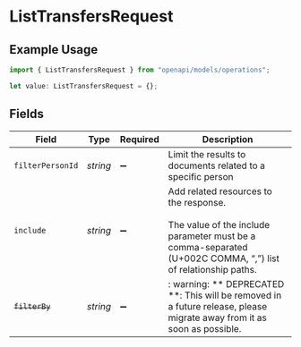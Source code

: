 # ListTransfersRequest

## Example Usage

```typescript
import { ListTransfersRequest } from "openapi/models/operations";

let value: ListTransfersRequest = {};
```

## Fields

| Field                                                                                                                                                  | Type                                                                                                                                                   | Required                                                                                                                                               | Description                                                                                                                                            |
| ------------------------------------------------------------------------------------------------------------------------------------------------------ | ------------------------------------------------------------------------------------------------------------------------------------------------------ | ------------------------------------------------------------------------------------------------------------------------------------------------------ | ------------------------------------------------------------------------------------------------------------------------------------------------------ |
| `filterPersonId`                                                                                                                                       | *string*                                                                                                                                               | :heavy_minus_sign:                                                                                                                                     | Limit the results to documents related to a specific person                                                                                            |
| `include`                                                                                                                                              | *string*                                                                                                                                               | :heavy_minus_sign:                                                                                                                                     | Add related resources to the response. <br/><br/>The value of the include parameter must be a comma-separated (U+002C COMMA, “,”) list of relationship paths.<br/> |
| ~~`filterBy`~~                                                                                                                                         | *string*                                                                                                                                               | :heavy_minus_sign:                                                                                                                                     | : warning: ** DEPRECATED **: This will be removed in a future release, please migrate away from it as soon as possible.                                |